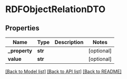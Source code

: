 # RDFObjectRelationDTO

## Properties
Name | Type | Description | Notes
------------ | ------------- | ------------- | -------------
**_property** | **str** |  | [optional] 
**value** | **str** |  | [optional] 

[[Back to Model list]](../README.md#documentation-for-models) [[Back to API list]](../README.md#documentation-for-api-endpoints) [[Back to README]](../README.md)


